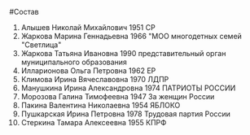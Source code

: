 #Состав
1. Алышев Николай Михайлович 1951 СР
2. Жаркова Марина Геннадьевна 1966 \"МОО многодетных семей \"Светлица\"
3. Жаркова Татьяна Ивановна 1990 представительный орган муниципального образования
4. Илларионова Ольга Петровна 1962 ЕР
5. Климова Ирина Вячеславовна 1970 ЛДПР
6. Манушкина Ирина Александровна 1974 ПАТРИОТЫ РОССИИ
7. Морозова Галина Тимофеевна 1947 За женщин России
8. Пакина Валентина Николаевна 1954 ЯБЛОКО
9. Пушкарская Ирина Петровна 1978 Трудовая партия России
10. Стеркина Тамара Алексеевна 1955 КПРФ
